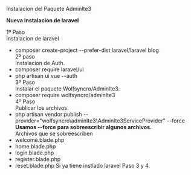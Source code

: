 Instalacion del Paquete Adminlte3

<b>Nueva Instalacion de laravel</b>

1º Paso<br>
Instalacion de laravel <br>
- composer create-project --prefer-dist laravel/laravel blog<br>
2º paso<br>
Instalacion de Auth.<br>
- composer require laravel/ui
- php artisan ui vue --auth<br>
3º Paso<br>
Instalar el paquete Wolfsyncro/Adminlte3.<br>
- composer require wolfsyncro/adminlte3<br>
4º Paso<br>
Publicar los archivos.<br>
- php artisan vendor:publish --provider="wolfsyncro\adminlte3\Adminlte3ServiceProvider" --force<br>
<b>Usamos --force para sobreescribir algunos archivos.</b><br>
Archivos que se sobreescriben<br>
- welcome.blade.php
- home.blade.php
- login.blade.php
- register.blade.php
- reset.blade.php
Si ya tiene instlado laravel Paso 3 y 4.